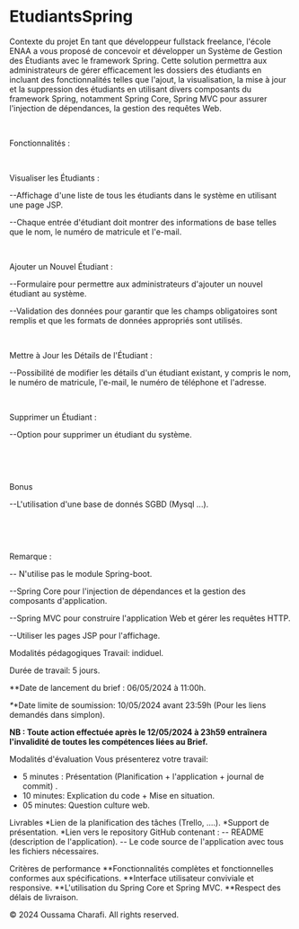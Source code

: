 # EtudiantsSpring
Contexte du projet
En tant que développeur fullstack freelance, l'école ENAA a vous proposé de concevoir et développer un Système de Gestion des Étudiants avec le framework Spring. Cette solution permettra aux administrateurs de gérer efficacement les dossiers des étudiants en incluant des fonctionnalités telles que l'ajout, la visualisation, la mise à jour et la suppression des étudiants en utilisant divers composants du framework Spring, notamment Spring Core, Spring MVC pour assurer l'injection de dépendances, la gestion des requêtes Web.

​

Fonctionnalités :

​

Visualiser les Étudiants :

--Affichage d'une liste de tous les étudiants dans le système en utilisant une page JSP.

--Chaque entrée d'étudiant doit montrer des informations de base telles que le nom, le numéro de matricule et l'e-mail.

​

Ajouter un Nouvel Étudiant :

--Formulaire pour permettre aux administrateurs d'ajouter un nouvel étudiant au système.

--Validation des données pour garantir que les champs obligatoires sont remplis et que les formats de données appropriés sont utilisés.

​

Mettre à Jour les Détails de l'Étudiant :

--Possibilité de modifier les détails d'un étudiant existant, y compris le nom, le numéro de matricule, l'e-mail, le numéro de téléphone et l'adresse.

​

Supprimer un Étudiant :

--Option pour supprimer un étudiant du système.

​

​

Bonus

--L'utilisation d'une base de donnés SGBD (Mysql ...).

​

​

Remarque :

-- N'utilise pas le module Spring-boot.

--Spring Core pour l'injection de dépendances et la gestion des composants d'application.

--Spring MVC pour construire l'application Web et gérer les requêtes HTTP.

--Utiliser les pages JSP pour l'affichage.

Modalités pédagogiques
Travail: indiduel.

Durée de travail: 5 jours.

**Date de lancement du brief : 06/05/2024 à 11:00h.

_*_*Date limite de soumission: 10/05/2024 avant 23:59h (Pour les liens demandés dans simplon).

**NB : Toute action effectuée après le 12/05/2024 à 23h59 entraînera l'invalidité de toutes les compétences liées au Brief.**

Modalités d'évaluation
Vous présenterez votre travail:
- 5 minutes : Présentation (Planification + l'application + journal de commit) .
- 10 minutes:  Explication du code + Mise en situation.
- 05 minutes: Question culture web.

Livrables
*Lien de la planification des tâches (Trello, ....).
*Support de présentation.
*Lien vers le repository GitHub contenant :
     -- README (description de l'application).
     -- Le code source de l'application avec tous les fichiers nécessaires.

Critères de performance
**Fonctionnalités complètes et fonctionnelles conformes aux spécifications.
**Interface utilisateur conviviale et responsive.
**L'utilisation du Spring Core et Spring MVC.
**Respect des délais de livraison.

© 2024 Oussama Charafi. All rights reserved.

